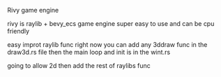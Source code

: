 Rivy game engine 

rivy is raylib + bevy_ecs game engine super easy to use and can be cpu friendly

easy improt raylib func right now you can add any 3ddraw func in the draw3d.rs file then the main loop and init is in the wint.rs 

going to  allow 2d then add the rest of raylibs func
